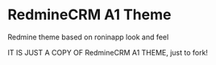 RedmineCRM A1 Theme
===================
Redmine theme based on roninapp look and feel

IT IS JUST A COPY OF RedmineCRM A1 THEME, just to fork!
